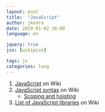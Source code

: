 ```yaml
---
layout: post
title:  "JavaScript"
author: jkedra
date: 2019-01-02 16:00
language: en

jquery: true
jss: [wikipize]

tags: js
categories: lang
---
```


1. [JavaScript](we:) on Wiki
2. [JavaScript syntax](we:) on Wiki
    * [Scoping and hoisting][1]
3. [List of JavaScript libraries](we:) on Wiki

[1]: https://en.wikipedia.org/wiki/JavaScript_syntax#Scoping_and_hoisting


